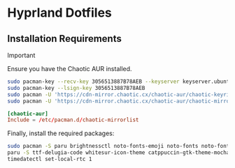 # Hyprland Dotfiles

## Installation Requirements

> [!IMPORTANT]
> Ensure you have the Chaotic AUR installed.

```bash
sudo pacman-key --recv-key 3056513887B78AEB --keyserver keyserver.ubuntu.com
sudo pacman-key --lsign-key 3056513887B78AEB
sudo pacman -U 'https://cdn-mirror.chaotic.cx/chaotic-aur/chaotic-keyring.pkg.tar.zst'
sudo pacman -U 'https://cdn-mirror.chaotic.cx/chaotic-aur/chaotic-mirrorlist.pkg.tar.zst'
```

```conf
[chaotic-aur]
Include = /etc/pacman.d/chaotic-mirrorlist
```

Finally, install the required packages:

```bash
sudo pacman -S paru brightnessctl noto-fonts-emoji noto-fonts noto-fonts-cjk bluez bluez-utils blueman xdg-desktop-portal-hyprland swww ttf-jetbrains-mono-nerd nautilus bibata-cursor-theme swaync nwg-look hy3 fcitx5-config-qt fcitx5 fcitx5-qt fcitx5-gtk fcitx5-unikey zen-browser grim wl-clipboard hyprpicker grimblast-git
paru -S ttf-delugia-code whitesur-icon-theme catppuccin-gtk-theme-mocha ags-hyprpanel-git python python-gpustat pacman-contrib power-profiles-daemon
timedatectl set-local-rtc 1
```
